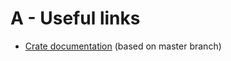 # A - Useful links

- [Crate documentation](https://bd103.github.io/Claw/docs) (based on master branch)
